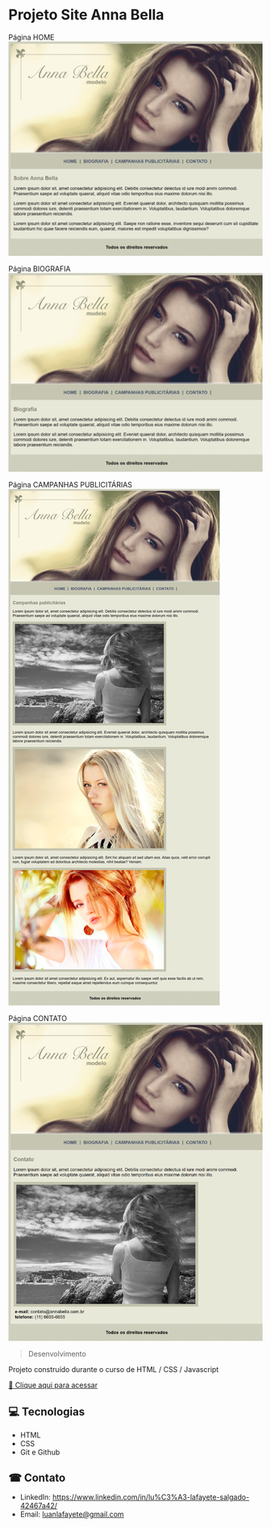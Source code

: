 # Projeto Site Anna Bella

Página HOME
![preview](https://github.com/LuanLafayete/Projeto-Anna-Bella/blob/main/Github/index.png)

Página BIOGRAFIA
![preview](https://github.com/LuanLafayete/Projeto-Anna-Bella/blob/main/Github/biografia.png)

Página CAMPANHAS PUBLICITÁRIAS
![preview](https://github.com/LuanLafayete/Projeto-Anna-Bella/blob/main/Github/campanha-publicitaria.png)

Página CONTATO
![preview](https://github.com/LuanLafayete/Projeto-Anna-Bella/blob/main/Github/contato.png)

>Desenvolvimento

Projeto construído durante o curso de HTML / CSS / Javascript

[🔗 Clique aqui para acessar](https://github.com/LuanLafayete/Projeto-Anna-Bella)

## 💻 Tecnologias 
- HTML
- CSS
- Git e Github

## ☎ Contato
- LinkedIn: 
https://www.linkedin.com/in/lu%C3%A3-lafayete-salgado-42467a42/
- Email: luanlafayete@gmail.com
